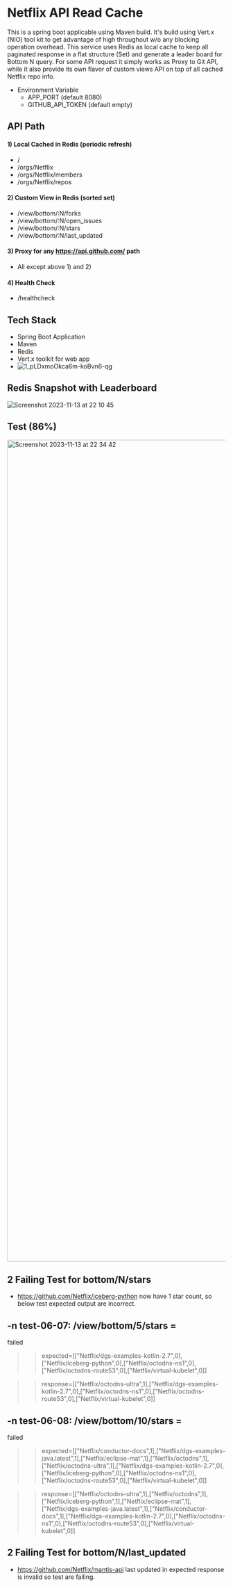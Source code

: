 # Netflix API Read Cache
This is a spring boot applicable using Maven build. It's build using Vert.x (NIO) tool kit to get advantage of high throughout w/o any blocking operation overhead. This service uses Redis as local cache to keep all paginated response in a flat structure (Set) and generate a leader board for Bottom N query. For some API request it simply works as Proxy to Git API, while it also provide its own flavor of custom views API on top of all cached Netflix repo info. 

* Environment Variable
  * APP_PORT (default 8080)
  * GITHUB_API_TOKEN (default empty)


## API Path
#### 1) Local Cached in Redis (periodic refresh)
   * /
   * /orgs/Netflix
   * /orgs/Netflix/members
   * /orgs/Netflix/repos
#### 2) Custom View in Redis (sorted set)
   * /view/bottom/:N/forks
   * /view/bottom/:N/open_issues
   * /view/bottom/:N/stars
   * /view/bottom/:N/last_updated
#### 3) Proxy for any https://api.github.com/ path
   * All except above 1) and 2)
#### 4) Health Check
   * /healthcheck


## Tech Stack
* Spring Boot Application
* Maven
* Redis 
* Vert.x toolkit for web app
 * ![1_pLDxmoOkca6m-koBvn6-qg](https://github.com/mohitmahi/Netflix/assets/37902584/b5740693-653b-4044-9ecd-66c543df3d8a)

## Redis Snapshot with Leaderboard
![Screenshot 2023-11-13 at 22 10 45](https://github.com/mohitmahi/Netflix/assets/37902584/ed6cfbfa-35af-4492-87bb-fda1f7eedc0c)


## Test (86%)
<img width="1891" alt="Screenshot 2023-11-13 at 22 34 42" src="https://github.com/mohitmahi/Netflix/assets/37902584/bec9ce7f-3388-4c82-bfa7-12319512af10">

## 2 Failing Test for bottom/N/stars

*  https://github.com/Netflix/iceberg-python now have 1 star count, so below test expected output are incorrect. 
## -n test-06-07: /view/bottom/5/stars = 
failed
  >>   expected=[["Netflix/dgs-examples-kotlin-2.7",0],["Netflix/iceberg-python",0],["Netflix/octodns-ns1",0],["Netflix/octodns-route53",0],["Netflix/virtual-kubelet",0]]

  >> response=[["Netflix/octodns-ultra",1],["Netflix/dgs-examples-kotlin-2.7",0],["Netflix/octodns-ns1",0],["Netflix/octodns-route53",0],["Netflix/virtual-kubelet",0]]

## -n test-06-08: /view/bottom/10/stars = 
failed
>>   expected=[["Netflix/conductor-docs",1],["Netflix/dgs-examples-java.latest",1],["Netflix/eclipse-mat",1],["Netflix/octodns",1],["Netflix/octodns-ultra",1],["Netflix/dgs-examples-kotlin-2.7",0],["Netflix/iceberg-python",0],["Netflix/octodns-ns1",0],["Netflix/octodns-route53",0],["Netflix/virtual-kubelet",0]]

>>   response=[["Netflix/octodns-ultra",1],["Netflix/octodns",1],["Netflix/iceberg-python",1],["Netflix/eclipse-mat",1],["Netflix/dgs-examples-java.latest",1],["Netflix/conductor-docs",1],["Netflix/dgs-examples-kotlin-2.7",0],["Netflix/octodns-ns1",0],["Netflix/octodns-route53",0],["Netflix/virtual-kubelet",0]]

## 2 Failing Test for bottom/N/last_updated
* https://github.com/Netflix/mantis-api last updated in expected response is invalid so test are failing. 

